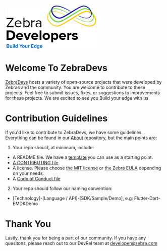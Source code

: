 <p align="center">

![ZebraDevsLogo](img/zebra-developer-logo-pos-rgb.png)

</p>

# Welcome To ZebraDevs
[ZebraDevs](https://github.com/ZebraDevs) hosts a variety of open-source projects that were developed by Zebras and the community. You are welcome to contribute to these projects. Feel free to submit issues, fixes, or suggestions to improvements for these projects. We are excited to see you Build your edge with us.

# Contribution Guidelines
If you'd like to contribute to ZebraDevs, we have some guidelines. Everything can be found in our [About](https://github.com/ZebraDevs/About) repository, but the main points are:
1. Your repo should, at minimum, include:
  * A README file. We have a [template](README_template.md)  you can use as a starting point. 
  * [A CONTRIBUTING file](CONTRIBUTING.md)
  * A license. Please choose [the MIT license](LICENSE.txt) or [the Zebra EULA](ZEBRA_EULA_LICENSE.md) depending on your needs. 
  * A [Code of Conduct file](Code_of_Conduct.md)
2. Your repo should follow our naming convention:
  * [Technology]-[Language / API]-[SDK/Sample/Demo], e.g: Flutter-Dart-EMDKDemo

# Thank You
Lastly, thank you for being a part of our community. If you have any quesitons, please reach out to our DevRel team at [developer@zebra.com](mailto:developer@zebra.com)
